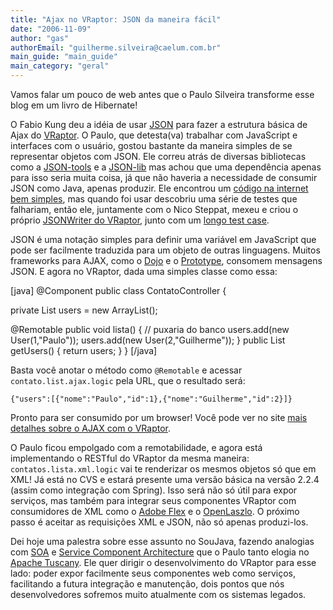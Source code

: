 ```yaml
---
title: "Ajax no VRaptor: JSON da maneira fácil"
date: "2006-11-09"
author: "gas"
authorEmail: "guilherme.silveira@caelum.com.br"
main_guide: "main_guide"
main_category: "geral"
---
```


Vamos falar um pouco de web antes que o Paulo Silveira transforme esse blog em um livro de Hibernate!

O Fabio Kung deu a idéia de usar [JSON](http://json.org/) para fazer a estrutura básica de Ajax do [VRaptor](http://www.vraptor.com.br/). O Paulo, que detesta(va) trabalhar com JavaScript e interfaces com o usuário, gostou bastante da maneira simples de se representar objetos com JSON. Ele correu atrás de diversas bibliotecas como a [JSON-tools](http://developer.berlios.de/projects/jsontools/) e a [JSON-lib](http://json-lib.sourceforge.net/) mas achou que uma dependência apenas para isso seria muita coisa, já que não haveria a necessidade de consumir JSON como Java, apenas produzir. Ele encontrou um [código na internet bem simples](http://blog.stringtree.org/2006/08/12/json/), mas quando foi usar descobriu uma série de testes que falhariam, então ele, juntamente com o Nico Steppat, mexeu e criou o próprio [JSONWriter do VRaptor](http://vraptor2.cvs.sourceforge.net/vraptor2/vraptor2/src/main/java/org/vraptor/remote/json/JSONWriter.java?revision=1.4&view=markup), junto com um [longo test case](http://vraptor2.cvs.sourceforge.net/vraptor2/vraptor2/src/test/java/org/vraptor/remote/JSONSerializerTest.java?revision=1.3&view=markup).

JSON é uma notação simples para definir uma variável em JavaScript que pode ser facilmente traduzida para um objeto de outras linguagens. Muitos frameworks para AJAX, como o [Dojo](http://dojotoolkit.org/) e o [Prototype](http://www.prototypejs.org/), consomem mensagens JSON. E agora no VRaptor, dada uma simples classe como essa:

\[java\] @Component public class ContatoController {

private List<User> users = new ArrayList<User>();

@Remotable public void lista() { // puxaria do banco users.add(new User(1,"Paulo")); users.add(new User(2,"Guilherme")); } public List<User> getUsers() { return users; } } \[/java\]

Basta você anotar o método como `@Remotable` e acessar `contato.list.ajax.logic` pela URL, que o resultado será:

`{"users":[{"nome":"Paulo","id":1},{"nome":"Guilherme","id":2}]}`

Pronto para ser consumido por um browser! Você pode ver no site [mais detalhes sobre o AJAX com o VRaptor](http://vraptor.org/ajax.html).

O Paulo ficou empolgado com a remotabilidade, e agora está implementando o RESTful do VRaptor da mesma maneira: `contatos.lista.xml.logic` vai te renderizar os mesmos objetos só que em XML! Já está no CVS e estará presente uma versão básica na versão 2.2.4 (assim como integração com Spring). Isso será não só útil para expor serviços, mas também para integrar seus componentes VRaptor com consumidores de XML como o [Adobe Flex](http://www.adobe.com/products/flex/) e o [OpenLaszlo](http://www.openlaszlo.com/). O próximo passo é aceitar as requisições XML e JSON, não só apenas produzi-los.

Dei hoje uma palestra sobre esse assunto no SouJava, fazendo analogias com [SOA](http://en.wikipedia.org/wiki/Service-oriented_architecture) e [Service Component Architecture](http://www.osoa.org/display/Main/Service+Component+Architecture+Home) que o Paulo tanto elogia no [Apache Tuscany](http://incubator.apache.org/tuscany/). Ele quer dirigir o desenvolvimento do VRaptor para esse lado: poder expor facilmente seus componentes web como serviços, facilitando a futura integração e manutenção, dois pontos que nós desenvolvedores sofremos muito atualmente com os sistemas legados.
